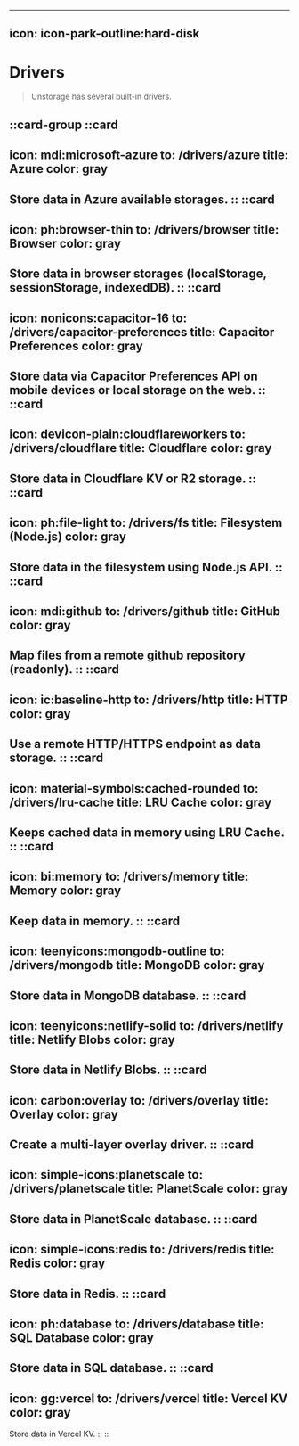 ----
icon: icon-park-outline:hard-disk
---

# Drivers

> Unstorage has several built-in drivers.

::card-group
  ::card
  ---
  icon: mdi:microsoft-azure
  to: /drivers/azure
  title: Azure
  color: gray
  ---
  Store data in Azure available storages.
  ::
  ::card
  ---
  icon: ph:browser-thin
  to: /drivers/browser
  title: Browser
  color: gray
  ---
  Store data in browser storages (localStorage, sessionStorage, indexedDB).
  ::
  ::card
  ---
  icon: nonicons:capacitor-16
  to: /drivers/capacitor-preferences
  title: Capacitor Preferences
  color: gray
  ---
  Store data via Capacitor Preferences API on mobile devices or local storage on the web.
  ::
  ::card
  ---
  icon: devicon-plain:cloudflareworkers
  to: /drivers/cloudflare
  title: Cloudflare
  color: gray
  ---
  Store data in Cloudflare KV or R2 storage.
  ::
  ::card
  ---
  icon: ph:file-light
  to: /drivers/fs
  title: Filesystem (Node.js)
  color: gray
  ---
  Store data in the filesystem using Node.js API.
  ::
  ::card
  ---
  icon: mdi:github
  to: /drivers/github
  title: GitHub
  color: gray
  ---
  Map files from a remote github repository (readonly).
  ::
  ::card
  ---
  icon: ic:baseline-http
  to: /drivers/http
  title: HTTP
  color: gray
  ---
  Use a remote HTTP/HTTPS endpoint as data storage.
  ::
  ::card
  ---
  icon: material-symbols:cached-rounded
  to: /drivers/lru-cache
  title: LRU Cache
  color: gray
  ---
  Keeps cached data in memory using LRU Cache.
  ::
  ::card
  ---
  icon: bi:memory
  to: /drivers/memory
  title: Memory
  color: gray
  ---
  Keep data in memory.
  ::
  ::card
  ---
  icon: teenyicons:mongodb-outline
  to: /drivers/mongodb
  title: MongoDB
  color: gray
  ---
  Store data in MongoDB database.
  ::
  ::card
  ---
  icon: teenyicons:netlify-solid
  to: /drivers/netlify
  title: Netlify Blobs
  color: gray
  ---
  Store data in Netlify Blobs.
  ::
  ::card
  ---
  icon: carbon:overlay
  to: /drivers/overlay
  title: Overlay
  color: gray
  ---
  Create a multi-layer overlay driver.
  ::
  ::card
  ---
  icon: simple-icons:planetscale
  to: /drivers/planetscale
  title: PlanetScale
  color: gray
  ---
  Store data in PlanetScale database.
  ::
  ::card
  ---
  icon: simple-icons:redis
  to: /drivers/redis
  title: Redis
  color: gray
  ---
  Store data in Redis.
  ::
  ::card
  ---
  icon: ph:database
  to: /drivers/database
  title: SQL Database
  color: gray
  ---
  Store data in SQL database.
  ::
  ::card
  ---
  icon: gg:vercel
  to: /drivers/vercel
  title: Vercel KV
  color: gray
  ---
  Store data in Vercel KV.
  ::
::
